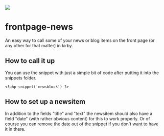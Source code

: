 ![](/https://styleci.io/repos/18986825/shield?branch=master)

frontpage-news
==============

An easy way to call some of your news or blog items on the front page (or any other for that matter) in kirby.

## How to call it up

You can use the snippet with just a simple bit of code after putting it into the snippets folder.

```
<?php snippet('newsblock') ?>
```
## How to set up a newsitem

In addition to the fields "title" and "text" the newsitem should also have a field "date" (with rather obvious content) for this to work properly. Or of course you can remove the date out of the snippet if you don't want to have it in there.
